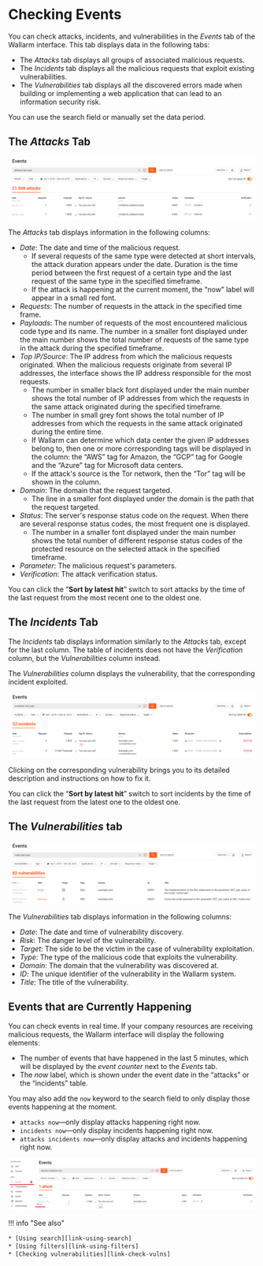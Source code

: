 [link-using-search]:    ../search-and-filters/use-search.md
[link-using-filters]:   ../search-and-filters/use-filter.md
[link-verify-attack]:   ../events/verify-attack.md
[link-check-vulns]:     ../vulnerabilities/check-vuln.md

[img-attacks-tab]:      ../../../../images/en/user-guides/cloud-ui/events/check-attack.png
[img-current-attacks]:  ../../../../images/en/user-guides/cloud-ui/events/current-attack.png
[img-incidents-tab]:    ../../../../images/en/user-guides/cloud-ui/events/incident-vuln.png
[img-vulns-tab]:        ../../../../images/en/user-guides/cloud-ui/events/check-vulns.png

# Checking Events

You can check attacks, incidents, and vulnerabilities in the *Events* tab of the Wallarm interface.
This tab displays data in the following tabs:

* The *Attacks* tab displays all groups of associated malicious requests.
* The *Incidents* tab displays all the malicious requests that exploit existing vulnerabilities.
* The *Vulnerabilities* tab displays all the discovered errors made when building or implementing a web application that can lead to an information security risk.

You can use the search field or manually set the data period.

## The *Attacks* Tab 

![Attacks tab][img-attacks-tab]

The *Attacks* tab displays information in the following columns:

* *Date*: The date and time of the malicious request. 
    * If several requests of the same type were detected at short intervals, the attack duration appears under the date. Duration is the time period between the first request of a certain type and the last request of the same type in the specified timeframe. 
    * If the attack is happening at the current moment, the “now” label will appear in a small red font.
* *Requests*: The number of requests in the attack in the specified time frame. 
* *Payloads*: The number of requests of the most encountered malicious code type and its name. The  number in a smaller font displayed under the main number shows the total number of requests of the same type in the attack during the specified timeframe. 
* *Top IP/Source*: The IP address from which the malicious requests originated. When the malicious requests originate from several IP addresses, the interface shows the IP address responsible for the most requests. 
     * The number in smaller black font displayed under the main number shows the total number of IP addresses from which the requests in the same attack originated during the specified timeframe. 
     * The number in small grey font shows the total number of IP addresses from which the requests in the same attack originated during the entire time.
     * If Wallarm can determine which data center the given IP addresses belong to, then one or more corresponding tags will be displayed in the column: the “AWS” tag for Amazon, the “GCP” tag for Google and the “Azure” tag for Microsoft data centers.
     * If the attack's source is the Tor network, then the “Tor” tag will be shown in the column.   
* *Domain*: The domain that the request targeted. 
    * The line in a smaller font displayed under the domain is the path that the request targeted.
* *Status*: The server's response status code on the request. When there are several response status codes, the most frequent one is displayed. 
    * The number in a smaller font displayed under the main number shows the total number of different response status codes of the protected resource on the selected attack in the specified timeframe. 
* *Parameter*: The malicious request's parameters.
* *Verification*: The attack verification status.

You can click the “**Sort by latest hit**” switch to sort attacks by the time of the last request from the most recent one to the oldest one.

## The *Incidents* Tab

The *Incidents* tab displays information similarly to the *Attacks* tab, except for the last column. The table of incidents does not have the *Verification* column, but the *Vulnerabilities* column instead.

The *Vulnerabilities* column displays the vulnerability, that the corresponding incident exploited.

![Incidents tab][img-incidents-tab]

Clicking on the corresponding vulnerability brings you to its detailed description and instructions on how to fix it.

You can click the “**Sort by latest hit**” switch to sort incidents by the time of the last request from the latest one to the oldest one.

## The *Vulnerabilities* tab

![Vulnerabilities tab][img-vulns-tab]

The *Vulnerabilities* tab displays information in the following columns:
* *Date*: The date and time of vulnerability discovery.
* *Risk*: The danger level of the vulnerability.
* *Target*: The side to be the victim in the case of vulnerability exploitation.
* *Type*: The type of the malicious code that exploits the vulnerability.
* *Domain*: The domain that the vulnerability was discovered at.
* *ID*: The unique identifier of the vulnerability in the Wallarm system.
* *Title*: The title of the vulnerability.


## Events that are Currently Happening

You can check events in real time. If your company resources are receiving malicious requests, the Wallarm interface will display the following elements:
* The number of events that have happened in the last 5 minutes, which will be displayed by the *event counter* next to the *Events* tab.
* The *now* label, which is shown under the event date in the “attacks” or the “incidents” table.

You may also add the `now` keyword to the search field to only display those events happening at the moment. 
* `attacks now`—only display attacks happening right now.
* `incidents now`—only display incidents happening right now.
* `attacks incidents now`—only display attacks and incidents happening right now.

![Attacks happening right now][img-current-attacks]

!!! info "See also"
    
    * [Using search][link-using-search]
    * [Using filters][link-using-filters]
    * [Checking vulnerabilities][link-check-vulns]
    
